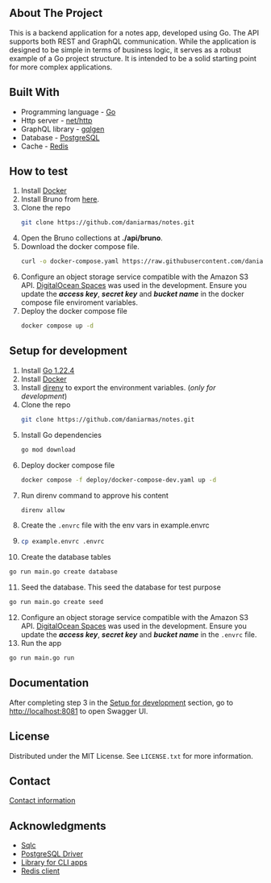 ## About The Project

This is a backend application for a notes app, developed using Go. The API supports both REST and GraphQL communication. While the application is designed to be simple in terms of business logic, it serves as a robust example of a Go project structure. It is intended to be a solid starting point for more complex applications.

## Built With

* Programming language - [Go](https://go.dev)
* Http server - [net/http](https://pkg.go.dev/net/http)
* GraphQL library - [gqlgen](https://gqlgen.com)
* Database - [PostgreSQL](https://www.postgresql.org)
* Cache - [Redis](https://redis.io/)

## How to test

1. Install [Docker](https://docs.docker.com/desktop/)
2. Install Bruno from [here](https://www.usebruno.com/downloads).
3. Clone the repo
   ```sh
   git clone https://github.com/daniarmas/notes.git
   ```
4. Open the Bruno collections at **./api/bruno**.
5. Download the docker compose file.
   ```sh
   curl -o docker-compose.yaml https://raw.githubusercontent.com/daniarmas/notes/refs/heads/main/deploy/docker-compose.yaml
   ```
6. Configure an object storage service compatible with the Amazon S3 API. [DigitalOcean Spaces](https://docs.digitalocean.com/products/spaces/) was used in the development. Ensure you update the ***access key***, ***secret key*** and ***bucket name*** in the docker compose file enviroment variables.
7. Deploy the docker compose file
   ```sh
   docker compose up -d
   ```

## Setup for development

1. Install [Go 1.22.4](https://go.dev/doc/install)
2. Install [Docker](https://docs.docker.com/desktop/)
3. Install [direnv](https://direnv.net) to export the environment variables. (*only for development*)
4. Clone the repo
   ```sh
   git clone https://github.com/daniarmas/notes.git
   ```
5. Install Go dependencies
   ```sh
   go mod download
   ```
6. Deploy docker compose file
   ```sh
   docker compose -f deploy/docker-compose-dev.yaml up -d
   ```
7. Run direnv command to approve his content
   ```sh
   direnv allow
   ```
8. Create the `.envrc` file with the env vars in example.envrc
9. ```sh
   cp example.envrc .envrc
   ```
10. Create the database tables
   ```sh
   go run main.go create database
   ```
11. Seed the database. This seed the database for test purpose
   ```sh
   go run main.go create seed
   ```
12. Configure an object storage service compatible with the Amazon S3 API. [DigitalOcean Spaces](https://docs.digitalocean.com/products/spaces/) was used in the development. Ensure you update the ***access key***, ***secret key*** and ***bucket name*** in the `.envrc` file.
13.  Run the app
   ```sh
   go run main.go run
   ```

## Documentation

After completing step 3 in the [Setup for development](#setup-for-development) section, go to [http://localhost:8081](http://localhost:8081) to open Swagger UI.

## License

Distributed under the MIT License. See `LICENSE.txt` for more information.

## Contact

[Contact information](https://github.com/daniarmas)

## Acknowledgments

* [Sqlc](https://docs.sqlc.dev/en/latest/#)
* [PostgreSQL Driver](https://github.com/jackc/pgx)
* [Library for CLI apps](https://github.com/spf13/cobra)
* [Redis client](https://github.com/redis/go-redis/)